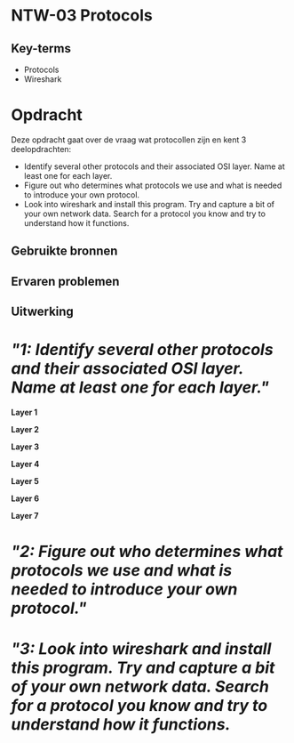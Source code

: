 # NTW-03 Protocols


## Key-terms
- Protocols
- Wireshark 

# Opdracht

Deze opdracht gaat over de vraag wat protocollen zijn en kent 3 deelopdrachten:
- Identify several other protocols and their associated OSI layer. Name at least one for each layer.
- Figure out who determines what protocols we use and what is needed to introduce your own protocol.
- Look into wireshark and install this program. Try and capture a bit of your own network data. Search for a protocol you know and try to understand how it functions.

## Gebruikte bronnen


## Ervaren problemen


## Uitwerking

# *"1: Identify several other protocols and their associated OSI layer. Name at least one for each layer."*

**Layer 1**

**Layer 2**

**Layer 3**

**Layer 4**

**Layer 5**

**Layer 6**

**Layer 7**

# *"2: Figure out who determines what protocols we use and what is needed to introduce your own protocol."*

# *"3: Look into wireshark and install this program. Try and capture a bit of your own network data. Search for a protocol you know and try to understand how it functions.* 